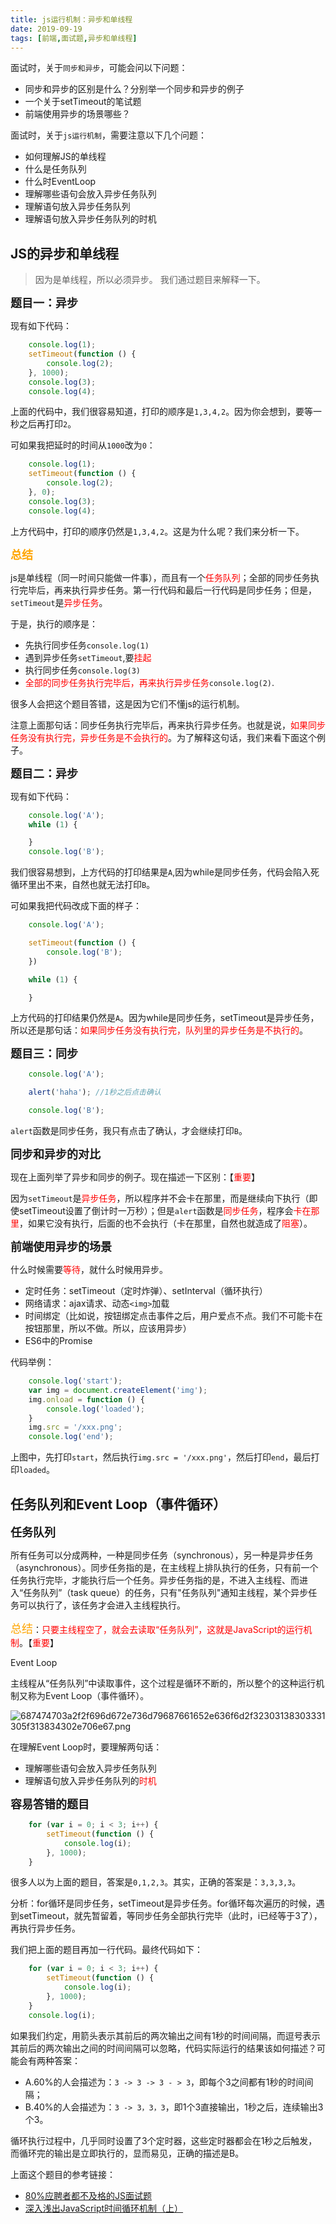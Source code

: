 ```yaml
---
title: js运行机制：异步和单线程
date: 2019-09-19
tags: [前端,面试题,异步和单线程]
---
```

面试时，关于`同步和异步`，可能会问以下问题：

+ 同步和异步的区别是什么？分别举一个同步和异步的例子
+ 一个关于setTimeout的笔试题
+ 前端使用异步的场景哪些？

面试时，关于`js运行机制`，需要注意以下几个问题：

+ 如何理解JS的单线程
+ 什么是任务队列
+ 什么时EventLoop
+ 理解哪些语句会放入异步任务队列
+ 理解语句放入异步任务队列
+ 理解语句放入异步任务队列的时机

<!-- more -->

## JS的异步和单线程

> 因为是单线程，所以必须异步。
我们通过题目来解释一下。

**<font
 size=4>题目一：异步</font>**

现有如下代码：

```javascript
    console.log(1);
    setTimeout(function () {
        console.log(2);
    }, 1000);
    console.log(3);
    console.log(4);
```

上面的代码中，我们很容易知道，打印的顺序是`1,3,4,2`。因为你会想到，要等一秒之后再打印`2`。

可如果我把延时的时间从`1000`改为`0`：

```javascript
    console.log(1);
    setTimeout(function () {
        console.log(2);
    }, 0);
    console.log(3);
    console.log(4);
```

上方代码中，打印的顺序仍然是`1,3,4,2`。这是为什么呢？我们来分析一下。

**<font
 size=4 color=orange>总结</font>**

js是单线程（同一时间只能做一件事），而且有一个<font color=red>任务队列</font>；全部的同步任务执行完毕后，再来执行异步任务。第一行代码和最后一行代码是同步任务；但是，`setTimeout`是<font color=red>异步任务</font>。

于是，执行的顺序是：

+ 先执行同步任务`console.log(1)`
+ 遇到异步任务`setTimeout`,要<font color=red>挂起</font>
+ 执行同步任务`console.log(3)`
+ <font color=red>全部的同步任务执行完毕后，再来执行异步任务</font>`console.log(2)`.

很多人会把这个题目答错，这是因为它们不懂js的运行机制。

注意上面那句话：同步任务执行完毕后，再来执行异步任务。也就是说，<font color=red>如果同步任务没有执行完，异步任务是不会执行的</font>。为了解释这句话，我们来看下面这个例子。

**<font size=4>题目二：异步</font>**

现有如下代码：

```javascript
    console.log('A');
    while (1) {

    }
    console.log('B');
```

我们很容易想到，上方代码的打印结果是`A`,因为while是同步任务，代码会陷入死循环里出不来，自然也就无法打印`B`。

可如果我把代码改成下面的样子：

```javascript
    console.log('A');

    setTimeout(function () {
        console.log('B');
    })

    while (1) {

    }
```

上方代码的打印结果仍然是`A`。因为while是同步任务，setTimeout是异步任务，所以还是那句话：<font color=red>如果同步任务没有执行完，队列里的异步任务是不执行的</font>。

**<font size=4>题目三：同步</font>**

```javascript
    console.log('A');

    alert('haha'); //1秒之后点击确认

    console.log('B');
```

`alert`函数是同步任务，我只有点击了确认，才会继续打印`B`。

**<font size=4>同步和异步的对比</font>**

现在上面列举了异步和同步的例子。现在描述一下区别：【<font color=red>重要</font>】

因为`setTimeout`是<font color=red>异步任务</font>，所以程序并不会卡在那里，而是继续向下执行（即使setTimeout设置了倒计时一万秒）；但是`alert`函数是<font color=red>同步任务</font>，程序会<font color=red>卡在那里</font>，如果它没有执行，后面的也不会执行（卡在那里，自然也就造成了<font color=red>阻塞</font>）。

**<font size=4>前端使用异步的场景</font>**

什么时候需要<font color=red>等待</font>，就什么时候用异步。

+ 定时任务：setTimeout（定时炸弹）、setInterval（循环执行）
+ 网络请求：ajax请求、动态`<img>`加载
+ 时间绑定（比如说，按钮绑定点击事件之后，用户爱点不点。我们不可能卡在按钮那里，所以不做。所以，应该用异步）
+ ES6中的Promise

代码举例：

```javascript
    console.log('start');
    var img = document.createElement('img');
    img.onload = function () {
        console.log('loaded');
    }
    img.src = '/xxx.png';
    console.log('end');
```

上图中，先打印`start`，然后执行`img.src = '/xxx.png'`，然后打印`end`，最后打印`loaded`。

## 任务队列和Event Loop（事件循环）

**<font size=4>任务队列</font>**

所有任务可以分成两种，一种是同步任务（synchronous），另一种是异步任务（asynchronous）。同步任务指的是，在主线程上排队执行的任务，只有前一个任务执行完毕，才能执行后一个任务。异步任务指的是，不进入主线程、而进入“任务队列”（task queue）的任务，只有"任务队列"通知主线程，某个异步任务可以执行了，该任务才会进入主线程执行。

<font size=4 color=orange>总结</font>：<font color=red>只要主线程空了，就会去读取“任务队列”，这就是JavaScript的运行机制</font>。【<font color=red>重要</font>】

Event Loop

主线程从“任务队列”中读取事件，这个过程是循环不断的，所以整个的这种运行机制又称为Event Loop（事件循环）。

![687474703a2f2f696d672e736d79687661652e636f6d2f32303138303331305f313834302e706e67.png](https://i.loli.net/2019/09/19/IEMqpzh2OmdGSKL.png)

在理解Event Loop时，要理解两句话：

+ 理解哪些语句会放入异步任务队列
+ 理解语句放入异步任务队列的<font color=red>时机</font>

**<font size=4>容易答错的题目</font>**

```javascript
    for (var i = 0; i < 3; i++) {
        setTimeout(function () {
            console.log(i);
        }, 1000);
    }
```

很多人以为上面的题目，答案是`0,1,2,3`。其实，正确的答案是：`3,3,3,3`。

分析：for循环是同步任务，setTimeout是异步任务。for循环每次遍历的时候，遇到setTimeout，就先暂留着，等同步任务全部执行完毕（此时，i已经等于3了），再执行异步任务。

我们把上面的题目再加一行代码。最终代码如下：

```javascript
    for (var i = 0; i < 3; i++) {
        setTimeout(function () {
            console.log(i);
        }, 1000);
    }
    console.log(i);
```

如果我们约定，用箭头表示其前后的两次输出之间有1秒的时间间隔，而逗号表示其前后的两次输出之间的时间间隔可以忽略，代码实际运行的结果该如何描述？可能会有两种答案：

+ A.60%的人会描述为：`3 -> 3 -> 3 - > 3`，即每个3之间都有1秒的时间间隔；
+ B.40%的人会描述为：`3 -> 3，3，3`，即1个3直接输出，1秒之后，连续输出3个3。

循环执行过程中，几乎同时设置了3个定时器，这些定时器都会在1秒之后触发，而循环完的输出是立即执行的，显而易见，正确的描述是B。

上面这个题目的参考链接：

+ [80%应聘者都不及格的JS面试题](https://juejin.im/post/58cf180b0ce4630057d6727c)
+ [深入浅出JavaScript时间循环机制（上）](https://zhuanlan.zhihu.com/p/26229293)
